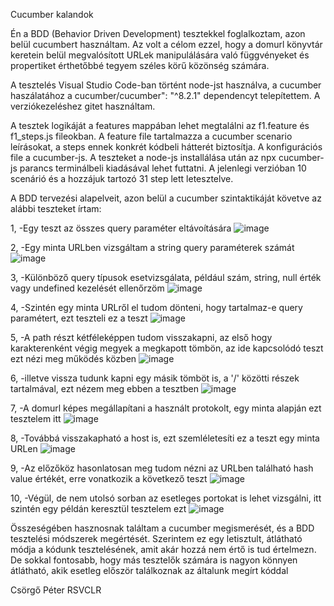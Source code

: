 Cucumber kalandok

Én a BDD (Behavior Driven Development) tesztekkel foglalkoztam, azon belül cucumbert használtam. Az volt a célom ezzel, hogy a domurl könyvtár keretein belül megvalósított URLek manipulálására való függvényeket és propertiket érthetőbbé tegyem széles körű közönség számára.

A tesztelés Visual Studio Code-ban történt node-jst használva, a cucumber haszálatához a cucumber/cucumber": "^8.2.1" dependencyt telepítettem. A verziókezeléshez gitet használtam.

A tesztek logikáját a features mappában lehet megtalálni az f1.feature és f1_steps.js fileokban. A feature file tartalmazza a cucumber scenario leírásokat, a steps ennek konkrét kódbeli hátterét biztosítja. A konfigurációs file a cucumber-js. A teszteket a node-js installálása után az npx cucumber-js parancs terminálbeli kiadásával lehet futtatni. A jelenlegi verzióban 10 scenárió és a hozzájuk tartozó 31 step lett letesztelve.

A BDD tervezési alapelveit, azon belül a cucumber szintaktikáját követve az alábbi teszteket írtam:

  1,   -Egy teszt az összes query paraméter eltávoítására
  ![image](https://user-images.githubusercontent.com/79190128/169308105-57d82f22-7dc6-4551-bb25-d97e379fc185.png)

  2,   -Egy minta URLben vizsgáltam a string query paraméterek számát
  ![image](https://user-images.githubusercontent.com/79190128/169308150-f86a18fa-f8f9-4447-b681-bcb65ae4f4ae.png)

  3,   -Különböző query típusok esetvizsgálata, például szám, string, null érték vagy undefined kezelését ellenőrzöm
  ![image](https://user-images.githubusercontent.com/79190128/169308198-cb849544-5ff2-4a9a-88c1-cc8ccda410ff.png)

  4,   -Szintén egy minta URLről el tudom dönteni, hogy tartalmaz-e query paramétert, ezt teszteli ez a teszt
  ![image](https://user-images.githubusercontent.com/79190128/169308254-29fe9f9f-77de-4c8a-a583-e69edcc1edad.png)

  5,   -A path részt kétféleképpen tudom visszakapni, az első hogy karakterenként végig megyek a megkapott tömbön, az ide kapcsolódó teszt ezt nézi meg működés közben
  ![image](https://user-images.githubusercontent.com/79190128/169308509-5d3a041b-83be-4836-aa6a-f890b41c8786.png)

  6,   -illetve vissza tudunk kapni egy másik tömböt is, a '/' közötti részek tartalmával, ezt nézem meg ebben a tesztben
  ![image](https://user-images.githubusercontent.com/79190128/169308593-eddf153b-53e7-468f-a779-751ca6efafcb.png)

  7,   -A domurl képes megállapítani a használt protokolt, egy minta alapján ezt tesztelem itt
  ![image](https://user-images.githubusercontent.com/79190128/169308646-d3798007-77bf-4dd8-8dea-00fb373e33a3.png)

  8,   -Továbbá visszakapható a host is, ezt szemléletesíti ez a teszt egy minta URLen
  ![image](https://user-images.githubusercontent.com/79190128/169308681-3c994aeb-7531-4edb-a5aa-addd1dfb6aa7.png)

  9,   -Az előzőköz hasonlatosan meg tudom nézni az URLben található hash value értékét, erre vonatkozik a következő teszt
  ![image](https://user-images.githubusercontent.com/79190128/169308798-a5cb3458-4cfb-475b-8502-baee8ed436b3.png)

  10,  -Végül, de nem utolsó sorban az esetleges portokat is lehet vizsgálni, itt szintén egy példán keresztül tesztelem ezt
  ![image](https://user-images.githubusercontent.com/79190128/169308767-d1551cd6-4359-45f4-a8d5-39676c02f206.png)

  
Összeségében hasznosnak találtam a cucumber megismerését, és a BDD tesztelési módszerek megértését. Szerintem ez egy letisztult, átlátható módja a kódunk tesztelésének, amit akár hozzá nem értő is tud értelmezn. De sokkal fontosabb, hogy más tesztelők számára is nagyon könnyen átlátható, akik esetleg először találkoznak az általunk megírt kóddal

Csörgő Péter
RSVCLR
